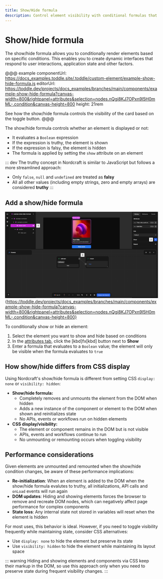 ```yaml
---
title: Show/Hide formula
description: Control element visibility with conditional formulas that add or remove elements from the DOM based on application state or user interactions.
---
```


# Show/hide formula

The show/hide formula allows you to conditionally render elements based on specific conditions. This enables you to create dynamic interfaces that respond to user interactions, application state and other factors.

@@@ example
componentUrl: https://docs_examples.toddle.site/.toddle/custom-element/example-show-hide-formula.js
editorUrl: https://toddle.dev/projects/docs_examples/branches/main/components/example-show-hide-formula?canvas-width=800&rightpanel=attributes&selection=nodes.nQgi8KJ7OPxn9l5H0mML-.condition&canvas-height=800
height: 21rem

See how the show/hide formula controls the visibility of the card based on the toggle button.
@@@

The show/hide formula controls whether an element is displayed or not:

- It evaluates a `Boolean` expression
- If the expression is truthy, the element is shown
- If the expression is falsy, the element is hidden
- The formula is applied by setting the `show` attribute on an element

::: dev
The truthy concept in Nordcraft is similar to JavaScript but follows a more streamlined approach:

- Only `false`, `null` and `undefined` are treated as **falsy**
- All all other values (including empty strings, zero and empty arrays) are considered **truthy**
:::

## Add a show/hide formula

![Add a show formula|16/9](show-hide-formula.webp){https://toddle.dev/projects/docs_examples/branches/main/components/example-show-hide-formula?canvas-width=800&rightpanel=attributes&selection=nodes.nQgi8KJ7OPxn9l5H0mML-.condition&canvas-height=800}

To conditionally show or hide an element:

1. Select the element you want to show and hide based on conditions
2. In the [attributes tab](/the-editor/element-panel#attributes-tab), click the [kbd]fx[kbd] button next to **Show**
3. Enter a formula that evaluates to a `Boolean` value; the element will only be visible when the formula evaluates to `true`

## How show/hide differs from CSS display

Using Nordcraft's show/hide formula is different from setting CSS `display: none` or `visibility: hidden`:

- **Show/hide formula:**
  - Completely removes and unmounts the element from the DOM when hidden
  - Adds a new instance of the component or element to the DOM when shown and reinitializes state
  - No APIs, events or workflows run on hidden elements
- **CSS display/visibility:**
  - The element or component remains in the DOM but is not visible
  - APIs, events and workflows continue to run
  - No unmounting or remounting occurs when toggling visibility

## Performance considerations

 Given elements are unmounted and remounted when the show/hide condition changes, be aware of these performance implications:

- **Re-initialization**: When an element is added to the DOM when the show/hide formula evalutes to truthy, all initializations, API calls and `onLoad` events will run again
- **DOM updates**: Hiding and showing elements forces the browser to remove and recreate DOM nodes, which can negatively affect page performance for complex components
- **State loss**: Any internal state not stored in variables will reset when the element is hidden

For most uses, this behavior is ideal. However, if you need to toggle visibility frequently while maintaining state, consider CSS alternatives:

- Use `display: none` to hide the element but preserve its state
- Use `visibility: hidden` to hide the element while maintaining its layout space

::: warning
Hiding and showing elements and components via CSS keep their markup in the DOM, so use this approach only when you need to preserve state during frequent visibility changes.
:::
